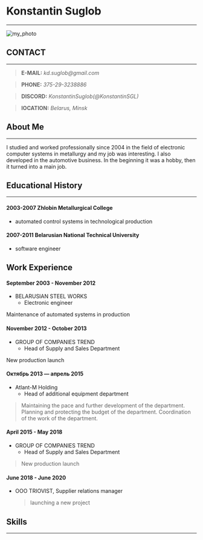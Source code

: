 # Konstantin Suglob
***
 ![my_photo](https://scontent-waw1-1.xx.fbcdn.net/v/t39.30808-6/241337115_4837272762967076_2973189401475400146_n.jpg?_nc_cat=107&ccb=1-5&_nc_sid=09cbfe&_nc_ohc=LkmRGEwqiLUAX-Wgrtv&_nc_ht=scontent-waw1-1.xx&oh=00_AT-s_VRnzn7rF44aqtT2IRR6U1yS9q10uKZjHI_hhdF-jA&oe=61D6F596)

## CONTACT 
***
> **E-MAIL:** _kd.suglob@gmail.com_

> **PHONE:** _375-29-3238886_

> **DISCORD:** _KonstantinSuglob(@KonstantinSGL)_

> **lOCATION:** _Belarus, Minsk_

## About Me
***
I studied and worked professionally since 2004 in the field of electronic computer systems in metallurgy and my job was interesting. I also developed in the automotive business. In the beginning it was a hobby, then it turned into a main job.

## Educational History
***
#### 2003-2007 Zhlobin Metallurgical College
* automated control systems in technological production

#### 2007-2011 Belarusian National Technical University
* software engineer

## Work Experience
#### September 2003 - November 2012
* BELARUSIAN STEEL WORKS
    + Electronic engineer

Maintenance of automated systems in production

#### November 2012 - October 2013
* GROUP OF COMPANIES TREND
    + Head of Supply and Sales Department

New production launch

#### Октябрь 2013 — апрель 2015
* Atlant-M Holding
    + Head of additional equipment department

>Maintaining the pace and further development of the department.
Planning and protecting the budget of the department.
Coordination of the work of the department.

#### April 2015 - May 2018
* GROUP OF COMPANIES TREND
    + Head of Supply and Sales Department

>New production launch

#### June 2018 - June 2020
* OOO TRIOVIST, Supplier relations manager
    >launching a new project

## Skills
***

